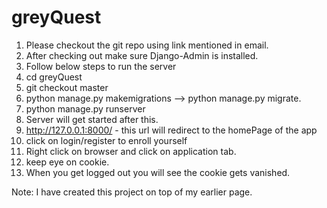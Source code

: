 # greyQuest

1. Please checkout the git repo using link mentioned in email.
2. After checking out make sure Django-Admin is installed.
3. Follow below steps to run the server
1. cd greyQuest
2. git checkout master
3. python manage.py makemigrations --> python manage.py migrate.
4. python manage.py runserver
5. Server will get started after this.
6. http://127.0.0.1:8000/ - this url will redirect to the homePage of the app
7. click on login/register to enroll yourself
8. Right click on browser and click on application tab.
9. keep eye on cookie. 
10. When you get logged out you will see the cookie gets vanished.

Note: I have created this project on top of my earlier page.
